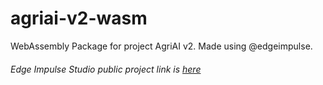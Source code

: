 # agriai-v2-wasm
WebAssembly Package for project AgriAI v2. Made using @edgeimpulse.
###### Edge Impulse Studio public project link is [here](https://studio.edgeimpulse.com/public/12041/latest/deployment)
